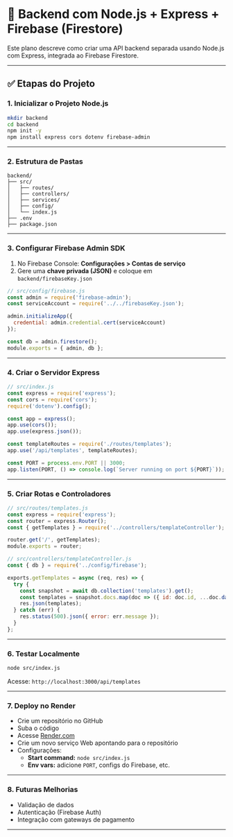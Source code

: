 ﻿# 🚀 Backend com Node.js + Express + Firebase (Firestore)

Este plano descreve como criar uma API backend separada usando Node.js com Express, integrada ao Firebase Firestore.

---

## ✅ Etapas do Projeto

### 1. Inicializar o Projeto Node.js
```bash
mkdir backend
cd backend
npm init -y
npm install express cors dotenv firebase-admin
```

---

### 2. Estrutura de Pastas
```
backend/
├── src/
│   ├── routes/
│   ├── controllers/
│   ├── services/
│   ├── config/
│   └── index.js
├── .env
├── package.json
```

---

### 3. Configurar Firebase Admin SDK
1. No Firebase Console: **Configurações > Contas de serviço**
2. Gere uma **chave privada (JSON)** e coloque em `backend/firebaseKey.json`

```js
// src/config/firebase.js
const admin = require('firebase-admin');
const serviceAccount = require('../../firebaseKey.json');

admin.initializeApp({
  credential: admin.credential.cert(serviceAccount)
});

const db = admin.firestore();
module.exports = { admin, db };
```

---

### 4. Criar o Servidor Express
```js
// src/index.js
const express = require('express');
const cors = require('cors');
require('dotenv').config();

const app = express();
app.use(cors());
app.use(express.json());

const templateRoutes = require('./routes/templates');
app.use('/api/templates', templateRoutes);

const PORT = process.env.PORT || 3000;
app.listen(PORT, () => console.log(`Server running on port ${PORT}`));
```

---

### 5. Criar Rotas e Controladores
```js
// src/routes/templates.js
const express = require('express');
const router = express.Router();
const { getTemplates } = require('../controllers/templateController');

router.get('/', getTemplates);
module.exports = router;
```

```js
// src/controllers/templateController.js
const { db } = require('../config/firebase');

exports.getTemplates = async (req, res) => {
  try {
    const snapshot = await db.collection('templates').get();
    const templates = snapshot.docs.map(doc => ({ id: doc.id, ...doc.data() }));
    res.json(templates);
  } catch (err) {
    res.status(500).json({ error: err.message });
  }
};
```

---

### 6. Testar Localmente
```bash
node src/index.js
```
Acesse: `http://localhost:3000/api/templates`

---

### 7. Deploy no Render
- Crie um repositório no GitHub
- Suba o código
- Acesse [Render.com](https://render.com/)
- Crie um novo serviço Web apontando para o repositório
- Configurações:
  - **Start command:** `node src/index.js`
  - **Env vars:** adicione `PORT`, configs do Firebase, etc.

---

### 8. Futuras Melhorias
- Validação de dados
- Autenticação (Firebase Auth)
- Integração com gateways de pagamento

---


